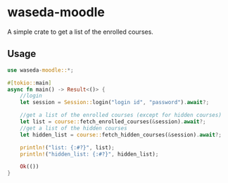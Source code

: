 # waseda-moodle

A simple crate to get a list of the enrolled courses.

## Usage

```rust
use waseda-moodle::*;

#[tokio::main]
async fn main() -> Result<()> {
    //login
    let session = Session::login("login id", "password").await?;

    //get a list of the enrolled courses (except for hidden courses)
    let list = course::fetch_enrolled_courses(&session).await?;
    //get a list of the hidden courses
    let hidden_list = course::fetch_hidden_courses(&session).await?;

    println!("list: {:#?}", list);
    println!("hidden_list: {:#?}", hidden_list);

    Ok(())
}

```
